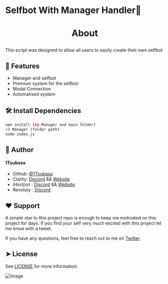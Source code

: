 # Selfbot With Manager Handler👑


# <p align="center">About</p>
  
This script was designed to allow all users to easily create their own selfbot

## 🧐 Features    
- Manager and selfbot
-  Premium system for the selfbot
- Modal Connection
-  Automatised system


## 🛠️ Install Dependencies    
```bash
npm install (in Manager and main folder)
cd Manager (folder path)
node index.js
```      

## 🙇 Author
#### 1Tsubasa
- Github: [@1Tsubasa](https://github.com/1Tsubasa)
- Clarity: [Discord](https://discord.gg/8RWmR5M9Ub) && [Website](https://clarity-corp.com/)
- iHorizon : [Discord](https://discord.gg/ihorizon) && [Website](https://ihorizon.me/)
- Revoluty : [Discord](https://discord.gg/MN6DEtCj3B)


## ❤️ Support  
A simple star to this project repo is enough to keep me motivated on this project for days. If you find your self very much excited with this project let me know with a tweet.

If you have any questions, feel free to reach out to me on [Twitter](https://x.com/_1Tsubasa).


## ➤ License
 See [LICENSE](LICENSE) for more information.



![Image](https://cdn.discordapp.com/attachments/1204483692865658882/1266801560147591281/tumblr_398fa642bf8524ce79cb60bef03ef1d1_9ef4363e_400.jpg?ex=66a67863&is=66a526e3&hm=a39dd1fedc9842d40c081132e00fa949ebc04421321b9e20ae60f7e7b35799a0&)
        
  

